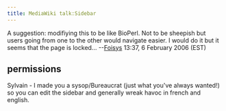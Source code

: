 ```yaml
---
title: MediaWiki talk:Sidebar
---
```


A suggestion: modifiying this to be like BioPerl. Not to be sheepish but
users going from one to the other would navigate easier. I would do it
but it seems that the page is
locked... --[Foisys](User:Foisys "wikilink") 13:37, 6 February 2006
(EST)

permissions
-----------

Sylvain - I made you a sysop/Bureaucrat (just what you've always
wanted!) so you can edit the sidebar and generally wreak havoc in french
and english.
